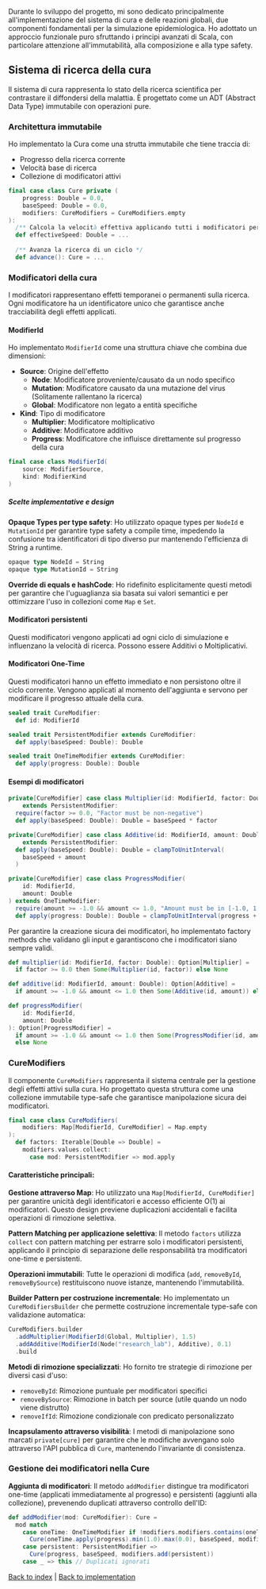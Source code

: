 <!-- for github pages in jekyll -->
Durante lo sviluppo del progetto, mi sono dedicato principalmente all'implementazione del sistema di cura e delle reazioni globali, due componenti fondamentali per la simulazione epidemiologica. Ho adottato un approccio funzionale puro sfruttando i principi avanzati di Scala, con particolare attenzione all'immutabilità, alla composizione e alla type safety.

## Sistema di ricerca della cura
Il sistema di cura rappresenta lo stato della ricerca scientifica per contrastare il diffondersi della malattia. È progettato come un ADT (Abstract Data Type) immutabile con operazioni pure.

### Architettura immutabile
Ho implementato la Cura come una strutta immutabile che tiene traccia di:
- Progresso della ricerca corrente
- Velocità base di ricerca
- Collezione di modificatori attivi

```scala
final case class Cure private (
    progress: Double = 0.0,
    baseSpeed: Double = 0.0,
    modifiers: CureModifiers = CureModifiers.empty
):
  /** Calcola la velocità effettiva applicando tutti i modificatori persistenti */
  def effectiveSpeed: Double = ...
  
  /** Avanza la ricerca di un ciclo */
  def advance(): Cure = ...
```

### Modificatori della cura
I modificatori rappresentano effetti temporanei o permanenti sulla ricerca. Ogni modificatore ha un identificatore unico che garantisce anche tracciabilità degli effetti applicati.

#### ModifierId
Ho implementato `ModifierId` come una struttura chiave che combina due dimensioni:
- **Source**: Origine dell'effetto
    - **Node**: Modificatore proveniente/causato da un nodo specifico
    - **Mutation**: Modificatore causato da una mutazione del virus (Solitamente rallentano la ricerca)
    - **Global**: Modificatore non legato a entità specifiche
- **Kind**: Tipo di modificatore
    - **Multiplier**: Modificatore moltiplicativo
    - **Additive**: Modificatore additivo
    - **Progress**: Modificatore che influisce direttamente sul progresso della cura

```scala
final case class ModifierId(
    source: ModifierSource,
    kind: ModifierKind
)
```

##### Scelte implementative e design

**Opaque Types per type safety**: Ho utilizzato opaque types per `NodeId` e `MutationId` per garantire type safety a compile time, impedendo la confusione tra identificatori di tipo diverso pur mantenendo l'efficienza di String a runtime.

```scala
opaque type NodeId = String
opaque type MutationId = String
```

**Override di equals e hashCode**: Ho ridefinito esplicitamente questi metodi per garantire che l'uguaglianza sia basata sui valori semantici e per ottimizzare l'uso in collezioni come `Map` e `Set`.

#### Modificatori persistenti
Questi modificatori vengono applicati ad ogni ciclo di simulazione e influenzano la velocità di ricerca. Possono essere Additivi o Moltiplicativi.

#### Modificatori One-Time
Questi modificatori hanno un effetto immediato e non persistono oltre il ciclo corrente. Vengono applicati al momento dell'aggiunta e servono per modificare il progresso attuale della cura.

```scala
sealed trait CureModifier:
  def id: ModifierId

sealed trait PersistentModifier extends CureModifier:
  def apply(baseSpeed: Double): Double

sealed trait OneTimeModifier extends CureModifier:
  def apply(progress: Double): Double
```

#### Esempi di modificatori
```scala
private[CureModifier] case class Multiplier(id: ModifierId, factor: Double)
    extends PersistentModifier:
  require(factor >= 0.0, "Factor must be non-negative")
  def apply(baseSpeed: Double): Double = baseSpeed * factor

private[CureModifier] case class Additive(id: ModifierId, amount: Double)
    extends PersistentModifier:
  def apply(baseSpeed: Double): Double = clampToUnitInterval(
    baseSpeed + amount
  )

private[CureModifier] case class ProgressModifier(
    id: ModifierId,
    amount: Double
) extends OneTimeModifier:
  require(amount >= -1.0 && amount <= 1.0, "Amount must be in [-1.0, 1.0]")
  def apply(progress: Double): Double = clampToUnitInterval(progress + amount)
```
Per garantire la creazione sicura dei modificatori, ho implementato factory methods che validano gli input e garantiscono che i modificatori siano sempre validi.

```scala
def multiplier(id: ModifierId, factor: Double): Option[Multiplier] =
  if factor >= 0.0 then Some(Multiplier(id, factor)) else None

def additive(id: ModifierId, amount: Double): Option[Additive] =
  if amount >= -1.0 && amount <= 1.0 then Some(Additive(id, amount)) else None

def progressModifier(
    id: ModifierId,
    amount: Double
): Option[ProgressModifier] =
  if amount >= -1.0 && amount <= 1.0 then Some(ProgressModifier(id, amount))
  else None
```

### CureModifiers

Il componente `CureModifiers` rappresenta il sistema centrale per la gestione degli effetti attivi sulla cura. Ho progettato questa struttura come una collezione immutabile type-safe che garantisce manipolazione sicura dei modificatori.

```scala
final case class CureModifiers(
    modifiers: Map[ModifierId, CureModifier] = Map.empty
):
  def factors: Iterable[Double => Double] = 
    modifiers.values.collect:
      case mod: PersistentModifier => mod.apply
```

#### Caratteristiche principali:

**Gestione attraverso Map**: Ho utilizzato una `Map[ModifierId, CureModifier]` per garantire unicità degli identificatori e accesso efficiente O(1) ai modificatori. Questo design previene duplicazioni accidentali e facilita operazioni di rimozione selettiva.

**Pattern Matching per applicazione selettiva**: Il metodo `factors` utilizza `collect` con pattern matching per estrarre solo i modificatori persistenti, applicando il principio di separazione delle responsabilità tra modificatori one-time e persistenti.

**Operazioni immutabili**: Tutte le operazioni di modifica (`add`, `removeById`, `removeBySource`) restituiscono nuove istanze, mantenendo l'immutabilità.

**Builder Pattern per costruzione incrementale**: Ho implementato un `CureModifiersBuilder` che permette costruzione incrementale type-safe con validazione automatica:

```scala
CureModifiers.builder
  .addMultiplier(ModifierId(Global, Multiplier), 1.5)
  .addAdditive(ModifierId(Node("research_lab"), Additive), 0.1)
  .build
```

**Metodi di rimozione specializzati**: Ho fornito tre strategie di rimozione per diversi casi d'uso:
- `removeById`: Rimozione puntuale per modificatori specifici
- `removeBySource`: Rimozione in batch per source (utile quando un nodo viene distrutto)
- `removeIfId`: Rimozione condizionale con predicato personalizzato

**Incapsulamento attraverso visibilità**: I metodi di manipolazione sono marcati `private[cure]` per garantire che le modifiche avvengano solo attraverso l'API pubblica di `Cure`, mantenendo l'invariante di consistenza.

### Gestione dei modificatori nella Cure

**Aggiunta di modificatori**: Il metodo `addModifier` distingue tra modificatori one-time (applicati immediatamente al progresso) e persistenti (aggiunti alla collezione), prevenendo duplicati attraverso controllo dell'ID:

```scala
def addModifier(mod: CureModifier): Cure =
  mod match
    case oneTime: OneTimeModifier if !modifiers.modifiers.contains(oneTime.id) =>
      Cure(oneTime.apply(progress).min(1.0).max(0.0), baseSpeed, modifiers.add(oneTime))
    case persistent: PersistentModifier =>
      Cure(progress, baseSpeed, modifiers.add(persistent))
    case _ => this // Duplicati ignorati
```


[Back to index](../../index.md) |
[Back to implementation](../../5-implementation/impl.md)